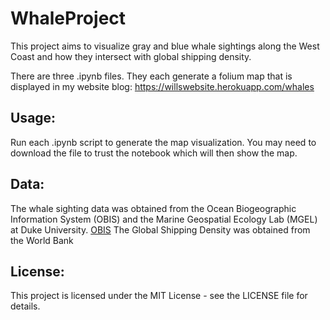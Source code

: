 # WhaleProject

This project aims to visualize gray and blue whale sightings along the West Coast and how they intersect with global shipping density.

There are three .ipynb files. They each generate a folium map that is displayed in my website blog: https://willswebsite.herokuapp.com/whales

## Usage:
Run each .ipynb script to generate the map visualization. You may need to download the file to trust the notebook which will then show the map.

## Data:
The whale sighting data was obtained from the Ocean Biogeographic Information System (OBIS) and the Marine Geospatial Ecology Lab (MGEL) at Duke University. [OBIS](https://seamap.env.duke.edu/)
The Global Shipping Density was obtained from the World Bank

## License:
This project is licensed under the MIT License - see the LICENSE file for details.


